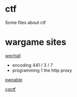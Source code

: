 # ctf
Some files about ctf

# wargame sites
[wechall](http://www.wechall.net)
* encoding              441 / 3 / 7
* programming 1         the http proxy

[pwnable](http://www.pwnable.kr)

[cgctf](https://cgctf.nuptsast.com/challenges)
